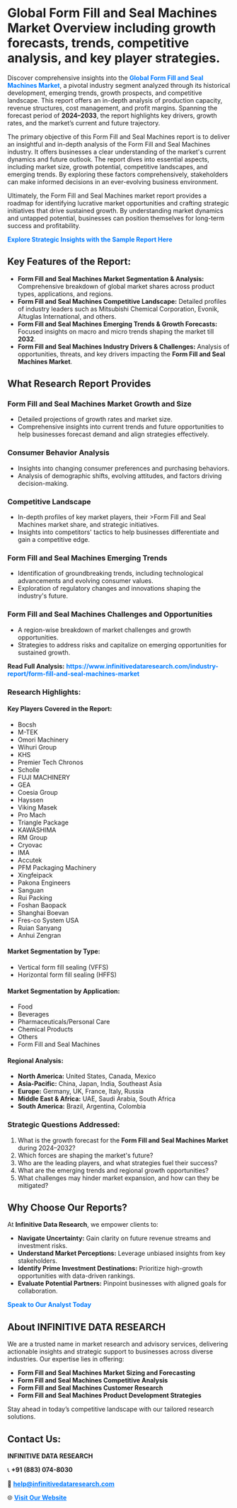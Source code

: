 <h1>Global Form Fill and Seal Machines Market Overview including growth forecasts, trends, competitive analysis, and key player strategies.</h1>
<p>
Discover comprehensive insights into the 
<a href="https://www.infinitivedataresearch.com/industry-report/form-fill-and-seal-machines-market" rel="dofollow" style="color: #007BFF; text-decoration: none;"><strong>Global Form Fill and Seal Machines Market</strong></a>, a pivotal industry segment analyzed through its historical development, emerging trends, growth prospects, and competitive landscape. This report offers an in-depth analysis of production capacity, revenue structures, cost management, and profit margins. Spanning the forecast period of <strong>2024–2033</strong>, the report highlights key drivers, growth rates, and the market’s current and future trajectory.
</p>
<p>
The primary objective of this Form Fill and Seal Machines report is to deliver an insightful and in-depth analysis of the Form Fill and Seal Machines industry. It offers businesses a clear understanding of the market's current dynamics and future outlook. The report dives into essential aspects, including market size, growth potential, competitive landscapes, and emerging trends. By exploring these factors comprehensively, stakeholders can make informed decisions in an ever-evolving business environment.
</p>
<p>
Ultimately, the Form Fill and Seal Machines market report provides a roadmap for identifying lucrative market opportunities and crafting strategic initiatives that drive sustained growth. By understanding market dynamics and untapped potential, businesses can position themselves for long-term success and profitability.
</p>
<p>
<a href="https://www.infinitivedataresearch.com/request-sample/reportId=112557" style="color: #007BFF; text-decoration: none;"><strong>Explore Strategic Insights with the Sample Report Here</strong></a>
</p>

<h2>Key Features of the Report:</h2>
<ul>
<li><strong>Form Fill and Seal Machines Market Segmentation & Analysis:</strong> Comprehensive breakdown of global market shares across product types, applications, and regions.</li>
<li><strong>Form Fill and Seal Machines Competitive Landscape:</strong> Detailed profiles of industry leaders such as Mitsubishi Chemical Corporation, Evonik, Altuglas International, and others.</li>
<li><strong>Form Fill and Seal Machines Emerging Trends & Growth Forecasts:</strong> Focused insights on macro and micro trends shaping the market till <strong>2032</strong>.</li>
<li><strong>Form Fill and Seal Machines Industry Drivers & Challenges:</strong> Analysis of opportunities, threats, and key drivers impacting the <strong>Form Fill and Seal Machines Market</strong>.</li>
</ul>

<h2>What Research Report Provides</h2>
<h3>Form Fill and Seal Machines Market Growth and Size</h3>
<ul>
<li>Detailed projections of growth rates and market size.</li>
<li>Comprehensive insights into current trends and future opportunities to help businesses forecast demand and align strategies effectively.</li>
</ul>

<h3>Consumer Behavior Analysis</h3>
<ul>
<li>Insights into changing consumer preferences and purchasing behaviors.</li>
<li>Analysis of demographic shifts, evolving attitudes, and factors driving decision-making.</li>
</ul>

<h3>Competitive Landscape</h3>
<ul>
<li>In-depth profiles of key market players, their >Form Fill and Seal Machines market share, and strategic initiatives.</li>
<li>Insights into competitors' tactics to help businesses differentiate and gain a competitive edge.</li>
</ul>

<h3>Form Fill and Seal Machines Emerging Trends</h3>
<ul>
<li>Identification of groundbreaking trends, including technological advancements and evolving consumer values.</li>
<li>Exploration of regulatory changes and innovations shaping the industry's future.</li>
</ul>

<h3>Form Fill and Seal Machines Challenges and Opportunities</h3>
<ul>
<li>A region-wise breakdown of market challenges and growth opportunities.</li>
<li>Strategies to address risks and capitalize on emerging opportunities for sustained growth.</li>
</ul>
<p><strong>Read Full Analysis:</strong> <a href="https://www.infinitivedataresearch.com/industry-report/form-fill-and-seal-machines-market" rel="dofollow" style="color: #007BFF; text-decoration: none;"><strong>https://www.infinitivedataresearch.com/industry-report/form-fill-and-seal-machines-market</strong></a></p>
<h3>Research Highlights:</h3>
<h4>Key Players Covered in the Report:</h4>
<ul><li>Bocsh</li><li>M-TEK</li><li>Omori Machinery</li><li>Wihuri Group</li><li>KHS</li><li>Premier Tech Chronos</li><li>Scholle</li><li>FUJI MACHINERY</li><li>GEA</li><li>Coesia Group</li><li>Hayssen</li><li>Viking Masek</li><li>Pro Mach</li><li>Triangle Package</li><li>KAWASHIMA</li><li>RM Group</li><li>Cryovac</li><li>IMA</li><li>Accutek</li><li>PFM Packaging Machinery</li><li>Xingfeipack</li><li>Pakona Engineers</li><li>Sanguan</li><li>Rui Packing</li><li>Foshan Baopack</li><li>Shanghai Boevan</li><li>Fres-co System USA</li><li>Ruian Sanyang</li><li>Anhui Zengran</li></ul>
<h4>Market Segmentation by Type:</h4>
<ul><li>Vertical form fill sealing (VFFS)</li><li>Horizontal form fill sealing (HFFS)</li></ul>
<h4>Market Segmentation by Application:</h4>
<ul><li>Food</li><li>Beverages</li><li>Pharmaceuticals/Personal Care</li><li>Chemical Products</li><li>Others</li><li>Form Fill and Seal Machines</li></ul>

<h4>Regional Analysis:</h4>
<ul>
<li><strong>North America:</strong> United States, Canada, Mexico</li>
<li><strong>Asia-Pacific:</strong> China, Japan, India, Southeast Asia</li>
<li><strong>Europe:</strong> Germany, UK, France, Italy, Russia</li>
<li><strong>Middle East & Africa:</strong> UAE, Saudi Arabia, South Africa</li>
<li><strong>South America:</strong> Brazil, Argentina, Colombia</li>
</ul>

<h3>Strategic Questions Addressed:</h3>
<ol>
<li>What is the growth forecast for the <strong>Form Fill and Seal Machines Market</strong> during 2024–2032?</li>
<li>Which forces are shaping the market's future?</li>
<li>Who are the leading players, and what strategies fuel their success?</li>
<li>What are the emerging trends and regional growth opportunities?</li>
<li>What challenges may hinder market expansion, and how can they be mitigated?</li>
</ol>

<h2>Why Choose Our Reports?</h2>
<p>At <strong>Infinitive Data Research</strong>, we empower clients to:</p>
<ul>
<li><strong>Navigate Uncertainty:</strong> Gain clarity on future revenue streams and investment risks.</li>
<li><strong>Understand Market Perceptions:</strong> Leverage unbiased insights from key stakeholders.</li>
<li><strong>Identify Prime Investment Destinations:</strong> Prioritize high-growth opportunities with data-driven rankings.</li>
<li><strong>Evaluate Potential Partners:</strong> Pinpoint businesses with aligned goals for collaboration.</li>
</ul>
<p><a href="https://www.infinitivedataresearch.com/industry-report/form-fill-and-seal-machines-market" rel="dofollow" style="color: #007BFF; text-decoration: none;"><strong>Speak to Our Analyst Today</strong></a></p>

<h2>About INFINITIVE DATA RESEARCH</h2>
<p>We are a trusted name in market research and advisory services, delivering actionable insights and strategic support to businesses across diverse industries. Our expertise lies in offering:</p>
<ul>
<li><strong>Form Fill and Seal Machines Market Sizing and Forecasting</strong></li>
<li><strong>Form Fill and Seal Machines Competitive Analysis</strong></li>
<li><strong>Form Fill and Seal Machines Customer Research</strong></li>
<li><strong>Form Fill and Seal Machines Product Development Strategies</strong></li>
</ul>
<p>Stay ahead in today’s competitive landscape with our tailored research solutions.</p>

<h2>Contact Us:</h2>
<p><strong>INFINITIVE DATA RESEARCH</strong></p>
<p>📞 <strong>+91 (883) 074-8030</strong></p>
<p>📧 <strong><a href="mailto:help@infinitivedataresearch.com" style="color: #007BFF;">help@infinitivedataresearch.com</a></strong></p>
<p>🌐 <strong><a href="https://www.infinitivedataresearch.com" rel="dofollow" style="color: #007BFF;">Visit Our Website</a></strong></p>